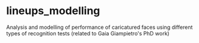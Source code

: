 # lineups_modelling
 Analysis and modelling of performance of caricatured faces using different types  of recognition tests (related to Gaia Giampietro's PhD work)
